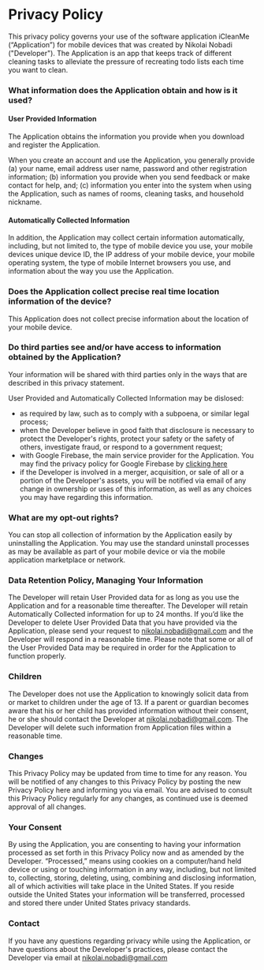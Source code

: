 # Privacy Policy

This privacy policy governs your use of the software application iCleanMe (“Application”) for mobile devices that was created by Nikolai Nobadi ("Developer"). The Application is an app that keeps track of different cleaning tasks to alleviate the pressure of recreating todo lists each time you want to clean.

### What information does the Application obtain and how is it used?
#### User Provided Information

The Application obtains the information you provide when you download and register the Application.

When you create an account and use the Application, you generally provide (a) your name, email address user name, password and other registration information; (b) information you provide when you send feedback or make contact for help, and; (c) information you enter into the system when using the Application, such as names of rooms, cleaning tasks, and household nickname.

#### Automatically Collected Information

In addition, the Application may collect certain information automatically, including, but not limited to, the type of mobile device you use, your mobile devices unique device ID, the IP address of your mobile device, your mobile operating system, the type of mobile Internet browsers you use, and information about the way you use the Application.

### Does the Application collect precise real time location information of the device?

This Application does not collect precise information about the location of your mobile device.

### Do third parties see and/or have access to information obtained by the Application?

Your information will be shared with third parties only in the ways that are described in this privacy statement.

User Provided and Automatically Collected Information may be dislosed:

- as required by law, such as to comply with a subpoena, or similar legal process;
- when the Developer believe in good faith that disclosure is necessary to protect the Developer's rights, protect your safety or the safety of others, investigate fraud, or respond to a government request;
- with Google Firebase, the main service provider for the Application. You may find the privacy policy for Google Firebase by [clicking here](https://firebase.google.com/support/privacy)
- if the Developer is involved in a merger, acquisition, or sale of all or a portion of the Developer's assets, you will be notified via email of any change in ownership or uses of this information, as well as any choices you may have regarding this information.

### What are my opt-out rights?

You can stop all collection of information by the Application easily by uninstalling the Application. You may use the standard uninstall processes as may be available as part of your mobile device or via the mobile application marketplace or network.

### Data Retention Policy, Managing Your Information

The Developer will retain User Provided data for as long as you use the Application and for a reasonable time thereafter. The Developer will retain Automatically Collected information for up to 24 months. If you’d like the Developer to delete User Provided Data that you have provided via the Application, please send your request to nikolai.nobadi@gmail.com and the Developer will respond in a reasonable time. Please note that some or all of the User Provided Data may be required in order for the Application to function properly.

### Children

The Developer does not use the Application to knowingly solicit data from or market to children under the age of 13. If a parent or guardian becomes aware that his or her child has provided information without their consent, he or she should contact the Developer at nikolai.nobadi@gmail.com. The Developer will delete such information from Application files within a reasonable time.

### Changes

This Privacy Policy may be updated from time to time for any reason. You will be notified of any changes to this Privacy Policy by posting the new Privacy Policy here and informing you via email. You are advised to consult this Privacy Policy regularly for any changes, as continued use is deemed approval of all changes.

### Your Consent

By using the Application, you are consenting to having your information processed as set forth in this Privacy Policy now and as amended by the Developer. “Processed,” means using cookies on a computer/hand held device or using or touching information in any way, including, but not limited to, collecting, storing, deleting, using, combining and disclosing information, all of which activities will take place in the United States. If you reside outside the United States your information will be transferred, processed and stored there under United States privacy standards.

### Contact

If you have any questions regarding privacy while using the Application, or have questions about the Developer's practices, please contact the Developer via email at nikolai.nobadi@gmail.com
